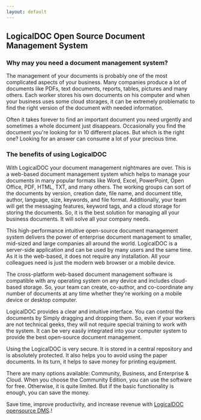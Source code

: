 ```yaml
---
layout: default
---
```


## [](#sub-title)LogicalDOC Open Source Document Management System

### [](#question)Why may you need a document management system?

The management of your documents is probably one of the most complicated aspects of your business. Many companies produce a lot of documents like PDFs, text documents, reports, tables, pictures and many others. Each worker stores his own documents on his computer and when your business uses some cloud storages, it can be extremely problematic to find the right version of the document with needed information.
 
Often it takes forever to find an important document you need urgently and sometimes a whole document just disappears. Occasionally you find the document you're looking for in 10 different places. But which is the right one? Looking for an answer can consume a lot of your precious time. 

### [](#advantages)The benefits of using LogicalDOC

With LogicalDOC your document management nightmares are over. This is a web-based document management system which helps to manage your documents in many popular formats like Word, Excel, PowerPoint, Open Office, PDF, HTML, TXT, and many others. The working groups can sort of the documents by version, creation date, file name, and document title, author, language, size, keywords, and file format. Additionally, your team will get the messaging features, keyword tags, and a cloud storage for storing the documents. So, it is the best solution for managing all your business documents. It will solve all your company needs. 

This high-performance intuitive open-source document management system delivers the power of enterprise document management to smaller, mid-sized and large companies all around the world. LogicalDOC is a server-side application and can be used by many users and the same time. As it is the web-based, it does not require any installation. All your colleagues need is just the modern web browser or a mobile device. 

The cross-platform web-based document management software is compatible with any operating system on any device and includes cloud-based storage. So, your team can create, co-author, and co-coordinate any number of documents at any time whether they're working on a mobile device or desktop computer. 

LogicalDOC provides a clear and intuitive interface. You can control the documents by Simply dragging and dropping them. So, even if your workers are not technical geeks, they will not require special training to work with the system. It can be very easily integrated into your computer system to provide the best open-source document management. 

Using the LogicalDOC is very secure. It is stored in a central repository and is absolutely protected. It also helps you to avoid using the paper documents. In its turn, it helps to save money for printing equipment. 

There are many options available: Community, Business, and Enterprise & Cloud. When you choose the Community Edition, you can use the software for free. Otherwise, it is quite limited. But if the basic functionality is enough, you can save the money. 

Save time, improve productivity, and increase revenue with [LogicalDOC opensource DMS](https://www.logicaldoc.com).!

